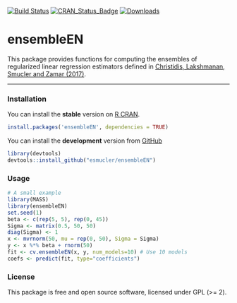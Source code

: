 
<!-- README.md is generated from README.Rmd. Please edit that file -->
[![Build Status](https://travis-ci.org/esmucler/ensembleEN.svg?branch=master)](https://travis-ci.org/esmucler/ensembleEN) [![CRAN\_Status\_Badge](http://www.r-pkg.org/badges/version/ensembleEN)](https://cran.r-project.org/package=ensembleEN) [![Downloads](http://cranlogs.r-pkg.org/badges/ensembleEN)](https://cran.r-project.org/package=ensembleEN)

ensembleEN
==========

This package provides functions for computing the ensembles of regularized linear regression estimators defined in [Christidis, Lakshmanan, Smucler and Zamar (2017)](https://arxiv.org/abs/1712.03561).

------------------------------------------------------------------------

### Installation

You can install the **stable** version on [R CRAN](https://cran.r-project.org/package=ensembleEN).

``` r
install.packages('ensembleEN', dependencies = TRUE)
```

You can install the **development** version from [GitHub](https://github.com/esmucler/ensembleEN)

``` r
library(devtools)
devtools::install_github("esmucler/ensembleEN")
```

### Usage

``` r
# A small example
library(MASS)
library(ensembleEN)
set.seed(1)
beta <- c(rep(5, 5), rep(0, 45))
Sigma <- matrix(0.5, 50, 50)
diag(Sigma) <- 1
x <- mvrnorm(50, mu = rep(0, 50), Sigma = Sigma)
y <- x %*% beta + rnorm(50)
fit <- cv.ensembleEN(x, y, num_models=10) # Use 10 models
coefs <- predict(fit, type="coefficients")
```

### License

This package is free and open source software, licensed under GPL (&gt;= 2).
